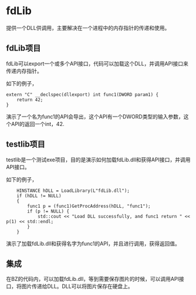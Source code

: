 # fdLib

提供一个DLL供调用，主要解决在一个进程中的内存指针的传递和使用。

## fdLib项目

fdLib可以export一个或多个API接口，代码可以加载这个DLL，并调用API接口来传递内存指针。

如下的例子，

```
extern "C" __declspec(dllexport) int func1(DWORD param1) {
	return 42;
}
```

演示了一个名为func1的API会导出，这个API有一个DWORD类型的输入参数，这个API的返回一个int，42.


## testlib项目

testlib是一个测试exe项目，目的是演示如何加载fdLib.dll和获得API接口，并调用API接口。

如下的例子，

```
    HINSTANCE hDLL = LoadLibrary(L"fdLib.dll");
    if (hDLL != NULL)
    {
        func1 p = (func1)GetProcAddress(hDLL, "func1");
        if (p != NULL) {
            std::cout << "Load DLL successfully, and func1 return " << p(1) << std::endl;
        }
    }
```

演示了加载fdLib.dll和获得名字为func1的API，并且进行调用，获得返回值。


## 集成

在BZ的代码内，可以加载fdLib.dll，等到需要保存图片的时候，可以调用API接口，将图片传递给DLL。DLL可以将图片保存在硬盘上。


